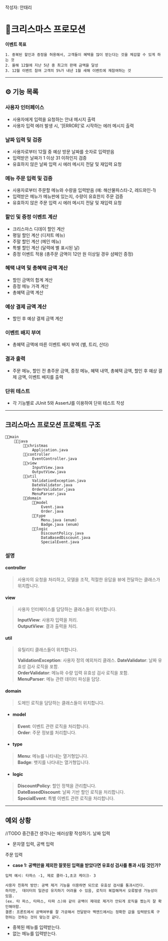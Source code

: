 작성자: 안태리

# 🎅크리스마스 프로모션

**이벤트 목표**
````
1. 중복된 할인과 증정을 허용해서, 고객들이 혜택을 많이 받는다는 것을 체감할 수 있게 하는 것
2. 올해 12월에 지난 5년 중 최고의 판매 금액을 달성
3. 12월 이벤트 참여 고객의 5%가 내년 1월 새해 이벤트에 재참여하는 것
````

---------------
## ⚙ 기능 목록

### 사용자 인터페이스
   - 사용자에게 입력을 요청하는 안내 메시지 출력
   - 사용자 입력 에러 발생 시, '[ERROR]'로 시작하는 에러 메시지 출력 
### 날짜 입력 및 검증
   - 사용자로부터 12월 중 예상 방문 날짜를 숫자로 입력받음
   - 입력받은 날짜가 1 이상 31 이하인지 검증
   - 유효하지 않은 날짜 입력 시 에러 메시지 전달 및 재입력 요청 
### 메뉴 주문 입력 및 검증
   - 사용자로부터 주문할 메뉴와 수량을 입력받음 (예: 해산물파스타-2, 레드와인-1)
   - 입력받은 메뉴가 메뉴판에 있는지, 수량이 유효한지 주문 검증
   - 유효하지 않은 주문 입력 시 에러 메시지 전달 및 재입력 요청
### 할인 및 증정 이벤트 계산
   - 크리스마스 디데이 할인 계산
   - 평일 할인 계산 (디저트 메뉴)
   - 주말 할인 계산 (메인 메뉴)
   - 특별 할인 계산 (달력에 별 표시된 날)
   - 증정 이벤트 적용 (총주문 금액이 12만 원 이상일 경우 샴페인 증정)
### 혜택 내역 및 총혜택 금액 계산
   - 할인 금액의 합계 계산
   - 증정 메뉴 가격 계산
   - 총혜택 금액 계산
### 예상 결제 금액 계산
   - 할인 후 예상 결제 금액 계산
### 이벤트 배지 부여
   - 총혜택 금액에 따른 이벤트 배지 부여 (별, 트리, 산타)
### 결과 출력
   - 주문 메뉴, 할인 전 총주문 금액, 증정 메뉴, 혜택 내역, 총혜택 금액, 할인 후 예상 결제 금액, 이벤트 배지를 출력
### 단위 테스트
   - 각 기능별로 JUnit 5와 AssertJ를 이용하여 단위 테스트 작성

------------

## 크리스마스 프로모션 프로젝트 구조

```
🔻📁main
    🔻📁java
        🔻📁christmas
            Application.java
        🔻📁controller
            EventController.java
        🔻📁view
            InputView.java
            OutputView.java
        🔻📁util
            ValidationException.java
            DateValidator.java
            OrderValidator.java
            MenuParser.java
        🔻📁domain
            🔻📁model
                Event.java
                Order.java
            🔻📁type
                Menu.java (enum)
                Badge.java (enum)
            🔻📁logic
                DiscountPolicy.java
                DataBasedDiscount.java
                SpecialEvent.java
```
### 설명
#### controller
> 사용자의 요청을 처리하고, 모델을 조작, 적절한 응답을 뷰에 전달하는 클래스가 위치합니다.

#### view
> 사용자 인터페이스를 담당하는 클래스들이 위치합니다. <br>
> 
> **InputView**: 사용자 입력을 처리. <br>
> **OutputView**: 결과 출력을 처리.

#### util
> 유틸리티 클래스들이 위치합니다. <br>
> 
> **ValidationException**: 사용자 정의 예외처리 클래스.
> **DateValidator**: 날짜 유효성 검사 로직을 포함. <br>
> **OrderValidator**: 메뉴와 수량 입력 유효성 검사 로직을 포함. <br>
> **MenuParser**: 메뉴 관련 데이터 파싱을 담당. <br>

#### domain
> 도메인 로직을 담당하는 클래스들이 위치합니다. <br>

- #### model
> **Event**: 이벤트 관련 로직을 처리합니다. <br>
> **Order**: 주문 정보를 처리합니다. <br>

- #### type
> **Menu**: 메뉴를 나타내는 열거형입니다. <br>
> **Badge**: 뱃지를 나타내는 열거형입니다. <br>

- #### logic
> **DiscountPolicy**: 할인 정책을 관리합니다. <br>
> **DateBasedDiscount**: 날짜 기반 할인 로직을 처리합니다. <br>
> **SpecialEvent**: 특별 이벤트 관련 로직을 처리합니다. <br>

-------------------
## 예외 상황

//TODO 중간중간 생각나는 에러상황 작성하기.
날짜 입력
- 문자열 입력, 공백 입력

주문 입력
- **case 1: 공백만을 제외한 잘못된 입력을 받았다면 유효성 검사를 통과 시킬 것인가?** 
````
입력 예시: 타파스 -1, 제로 콜라-1,초코 케이크- 3
 
사용자 친화적 방안: 공백 제거 기능을 이용하면 되므로 유효성 검사를 통과시킨다.
하지만,  데이터의 일관성 유지하기 어려울 수 있음, 로직이 복잡해져서 오류발생 가능성이 있음.
(ex. 타 파스, 타파스, 타파 스)와 같이 공백이 제대로 제거가 안되게 로직을 짰는지 잘 확인해야함.
결론: 프론트에서 공백여부를 잘 가공해서 전달받아 백엔드에서는 정확한 값을 입력받도록 구현하는 것하는 것이 맞는것 같다.
```` 

- 중복된 메뉴를 입력받는다.
- 없는 메뉴를 입력받는다.


